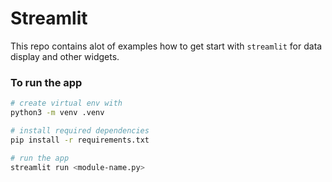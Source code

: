 # Streamlit 

This repo contains alot of examples how to get start with `streamlit` for data display and other widgets.

### To run the app 
```bash
# create virtual env with
python3 -m venv .venv

# install required dependencies
pip install -r requirements.txt

# run the app
streamlit run <module-name.py>
```